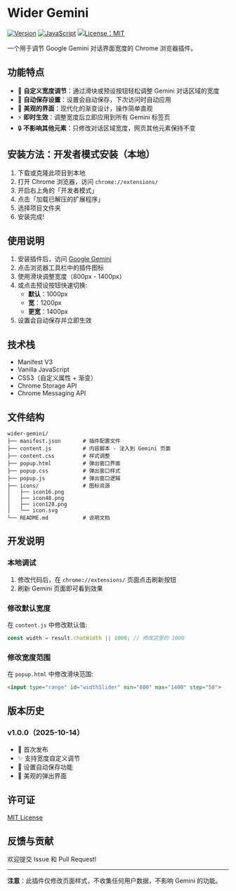 # Wider Gemini

[![Version](https://img.shields.io/badge/version-1.0.0-blue.svg)](#)
[![JavaScript](https://img.shields.io/badge/logo-javascript-blue?logo=javascript)](#)
[![License：MIT](https://img.shields.io/badge/License-MIT-yellow.svg)](https://opensource.org/licenses/MIT)

一个用于调节 Google Gemini 对话界面宽度的 Chrome 浏览器插件。

## 功能特点

- 🎯 **自定义宽度调节**：通过滑块或预设按钮轻松调整 Gemini 对话区域的宽度
- 💾 **自动保存设置**：设置会自动保存，下次访问时自动应用
- 🎨 **美观的界面**：现代化的渐变设计，操作简单直观
- ⚡ **即时生效**：调整宽度后立即应用到所有 Gemini 标签页
- 🔒 **不影响其他元素**：只修改对话区域宽度，网页其他元素保持不变

## 安装方法：开发者模式安装（本地）

1. 下载或克隆此项目到本地
2. 打开 Chrome 浏览器，访问 `chrome://extensions/`
3. 开启右上角的「开发者模式」
4. 点击「加载已解压的扩展程序」
5. 选择项目文件夹
6. 安装完成!

## 使用说明

1. 安装插件后，访问 [Google Gemini](https://gemini.google.com/)
2. 点击浏览器工具栏中的插件图标
3. 使用滑块调整宽度（800px - 1400px）
4. 或点击预设按钮快速切换:
   - **默认**：1000px
   - **宽**：1200px
   - **更宽**：1400px
5. 设置会自动保存并立即生效

## 技术栈

- Manifest V3
- Vanilla JavaScript
- CSS3（自定义属性 + 渐变）
- Chrome Storage API
- Chrome Messaging API

## 文件结构

```
wider-gemini/
├── manifest.json       # 插件配置文件
├── content.js          # 内容脚本 - 注入到 Gemini 页面
├── content.css         # 样式调整
├── popup.html          # 弹出窗口界面
├── popup.css           # 弹出窗口样式
├── popup.js            # 弹出窗口逻辑
├── icons/              # 图标资源
│   ├── icon16.png
│   ├── icon48.png
│   ├── icon128.png
│   └── icon.svg
└── README.md           # 说明文档
```

## 开发说明

### 本地调试

1. 修改代码后，在 `chrome://extensions/` 页面点击刷新按钮
2. 刷新 Gemini 页面即可看到效果

### 修改默认宽度

在 `content.js` 中修改默认值:

```javascript
const width = result.chatWidth || 1000; // 修改这里的 1000
```

### 修改宽度范围

在 `popup.html` 中修改滑块范围:

```html
<input type="range" id="widthSlider" min="800" max="1400" step="50">
```

## 版本历史

### v1.0.0（2025-10-14）
- 🎉 首次发布
- ✨ 支持宽度自定义调节
- 💾 设置自动保存功能
- 🎨 美观的弹出界面

## 许可证

[MIT License](./LICENSE)

## 反馈与贡献

欢迎提交 Issue 和 Pull Request!

---

**注意**：此插件仅修改页面样式，不收集任何用户数据，不影响 Gemini 的功能。
